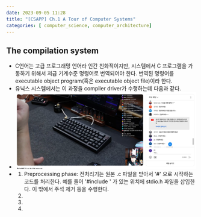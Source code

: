 ```yaml
---
date: 2023-09-05 11:28
title: "[CSAPP] Ch.1 A Tour of Computer Systems"
categories: [ computer_science, computer_architecture]
---
```



## The compilation system
- C언어는 고급 프로그래밍 언어라 인간 친화적이지만, 시스템에서 C 프로그램을 가동하기 위해서 저급 기계수준 명령어로 번역되어야 한다. 번역된 명령어를 executable object program(혹은 executable object file)이라 한다.
- 유닉스 시스템에서는 이 과정을 compiler driver가 수행하는데 다음과 같다.
- ![Ch1-1](/assets/images/a.png)
- 
	1. Preprocessing phase: 전처리기는 원본 .c 파일을 받아서 '#' 으로 시작하는 코드를 처리한다. 예를 들어 '#include <stdio>' 가 있는 위치에 stdio.h 파일을 삽입한다. 이 밖에서 주석 제거 등을 수행한다.
	2. 
	3. 
	4. 